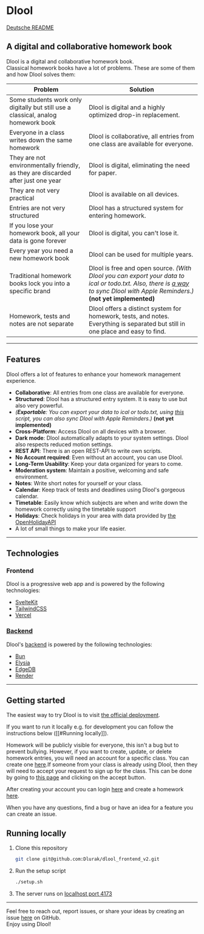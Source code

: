 # Dlool

[Deutsche README](./README.de.md)

## A digital and collaborative homework book

Dlool is a digital and collaborative homework book.  
Classical homework books have a lot of problems. These are some of them and how Dlool solves them:

| Problem                                                                           | Solution                                                                                                                                                                                                                                                   |
| --------------------------------------------------------------------------------- | ---------------------------------------------------------------------------------------------------------------------------------------------------------------------------------------------------------------------------------------------------------- |
| Some students work only digitally but still use a classical, analog homework book | Dlool is digital and a highly optimized drop-in replacement.                                                                                                                                                                                               |
| Everyone in a class writes down the same homework                                 | Dlool is collaborative, all entries from one class are available for everyone.                                                                                                                                                                             |
| They are not environmentally friendly, as they are discarded after just one year  | Dlool is digital, eliminating the need for paper.                                                                                                                                                                                                          |
| They are not very practical                                                       | Dlool is available on all devices.                                                                                                                                                                                                                         |
| Entries are not very structured                                                   | Dlool has a structured system for entering homework.                                                                                                                                                                                                       |
| If you lose your homework book, all your data is gone forever                     | Dlool is digital, you can't lose it.                                                                                                                                                                                                                       |
| Every year you need a new homework book                                           | Dlool can be used for multiple years.                                                                                                                                                                                                                      |
| Traditional homework books lock you into a specific brand                         | Dlool is free and open source. *(With Dlool you can export your data to ical or todo.txt. Also, there is [a way](https://github.com/Dlurak/dlool-scriptable/blob/main/reminders/README.md) to sync Dlool with Apple Reminders.)* **(not yet implemented)** |
| Homework, tests and notes are not separate                                        | Dlool offers a distinct system for homework, tests, and notes. Everything is separated but still in one place and easy to find.                                                                                                                            |

---

## Features

Dlool offers a lot of features to enhance your homework management experience.

- **Collaborative**: All entries from one class are available for everyone.
- **Structured**: Dlool has a structured entry system. It is easy to use but also very powerful.
- *(**Exportable**: You can export your data to ical or todo.txt,
  using [this](https://github.com/Dlurak/dlool-scriptable/blob/main/reminders/README.md) script, you can also sync Dlool with Apple Reminders.)* **(not yet implemented)**
- **Cross-Platform**: Access Dlool on all devices with a browser.
- **Dark mode**: Dlool automatically adapts to your system settings. Dlool also respects reduced motion settings.
- **REST API**: There is an open REST-API to write own scripts.
- **No Account required**: Even without an account, you can use Dlool.
- **Long-Term Usability**: Keep your data organized for years to come.
- **Moderation system**: Maintain a positive, welcoming and safe environment.
- **Notes**: Write short notes for yourself or your class.
- **Calendar**: Keep track of tests and deadlines using Dlool's gorgeous calendar.
- **Timetable**: Easily know which subjects are when and write down the homework correctly using the timetable support
- **Holidays**: Check holidays in your area with data provided by [the OpenHolidayAPI](https://www.openholidaysapi.org/en/)
- A lot of small things to make your life easier.

---

## Technologies

### Frontend

Dlool is a progressive web app and is powered by the following technologies:

- [SvelteKit](https://kit.svelte.dev/)
- [TailwindCSS](https://tailwindcss.com/)
- [Vercel](https://vercel.com/)

### [Backend](https://github.com/Dlurak/dlool_backend_v2)

Dlool's [backend](https://github.com/Dlurak/dlool_backend_v2) is powered by the following technologies:

- [Bun](https://bun.sh)
- [Elysia](https://elysiajs.com/)
- [EdgeDB](https://www.edgedb.com/)
- [Render](https://render.com/)

---

## Getting started

The easiest way to try Dlool is to visit [the official deployment](https://dlool.me/).

If you want to run it locally e.g. for development you can follow the instructions below ([[#Running locally]]).

Homework will be publicly visible for everyone, this isn't a bug but to prevent bullying. However, if you want to create, update, or delete homework entries, you will need an account for a specific class. You can create one [here](https://dlool.me/register).If someone from your class is already using Dlool, then they will need to accept your request to sign up for the class. This can be done by going to [this page](https://dlool-frontend.vercel.app/requests/list) and clicking on the accept button.

After creating your account you can login [here](https://dlool.me/login) and create a homework [here](https://dlool.me/homework/).

When you have any questions, find a bug or have an idea for a feature you can create an issue.

## Running locally

1. Clone this repository

   ```bash
   git clone git@github.com:Dlurak/dlool_frontend_v2.git
   ```

2. Run the setup script

   ```bash
   ./setup.sh
   ```

3. The server runs on [localhost port 4173](http://localhost:4173)

---

Feel free to reach out, report issues, or share your ideas by creating an issue [here](https://github.com/Dlurak/dlool_frontend_v2/issues) on GitHub.  
Enjoy using Dlool!
